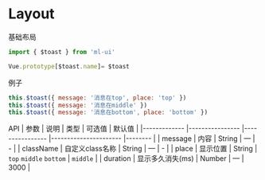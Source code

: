 # Layout

基础布局
```js
import { $toast } from 'ml-ui'

Vue.prototype[$toast.name]= $toast
```

例子
```js
this.$toast({ message: '消息在top', place: 'top' })
this.$toast({ message: '消息在middle' })
this.$toast({ message: '消息在bottom', place: 'bottom' })
```
API
| 参数          | 说明            | 类型            | 可选值                 | 默认值   |
|-------------  |---------------- |---------------- |---------------------- |-------- |
| message         | 内容   | String  | — | - |
| className         | 自定义class名称   | String  | — | - |
| place         | 显示位置   | String  | `top` `middle` `bottom`  | `middle` |
| duration         | 显示多久消失(ms)   | Number  | — | 3000 |
